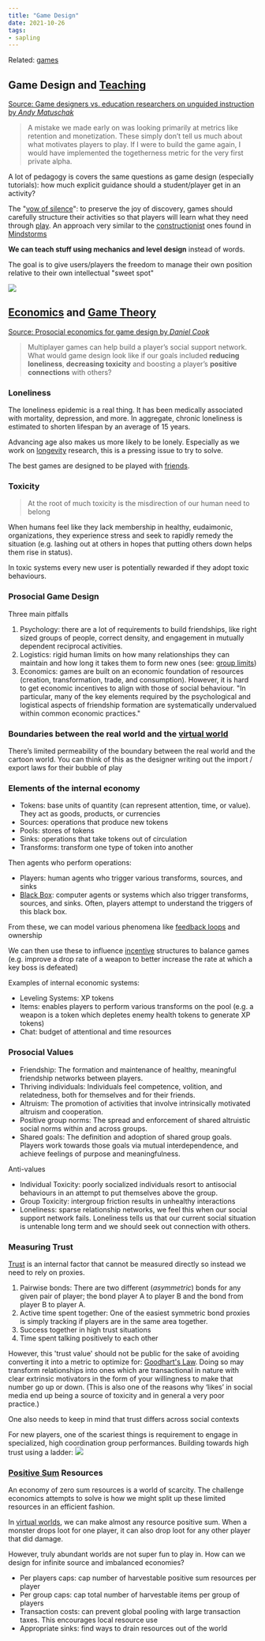 ```yaml
---
title: "Game Design"
date: 2021-10-26
tags:
- sapling
---
```


Related: [games](thoughts/games.md)

## Game Design and [Teaching](thoughts/teaching.md)
[Source: Game designers vs. education researchers on unguided instruction by *Andy Matuschak*](https://klr.tumblr.com/post/159583871898/game-designers-vs-education-researchers-on)

> A mistake we made early on was looking primarily at metrics like retention and monetization. These simply don’t tell us much about what motivates players to play. If I were to build the game again, I would have implemented the togetherness metric for the very first private alpha.

A lot of pedagogy is covers the same questions as game design (especially tutorials): how much explicit guidance should a student/player get in an activity?

The "[vow of silence](https://www.youtube.com/watch?v=xrDZ--AuiL8)": to preserve the joy of discovery, games should carefully structure their activities so that players will learn what they need through [play](thoughts/play.md). An approach very similar to the [constructionist](thoughts/constructionist.md) ones found in [Mindstorms](thoughts/Mindstorms.md)

**We can teach stuff using mechanics and level design** instead of words.

The goal is to give users/players the freedom to manage their own position relative to their own intellectual "sweet spot"

![](/thoughts/images/flow.png)

## [Economics](thoughts/economics.md) and [Game Theory](thoughts/game%20theory.md)
[Source: Prosocial economics for game design by *Daniel Cook*](https://lostgarden.home.blog/2020/01/11/prosocial-economics-for-game-design-%EF%BB%BF/)

> Multiplayer games can help build a player’s social support network. What would game design look like if our goals included **reducing loneliness**, **decreasing toxicity** and boosting a player’s **positive connections** with others?

### Loneliness
The loneliness epidemic is a real thing. It has been medically associated with mortality, depression, and more. In aggregate, chronic loneliness is estimated to shorten lifespan by an average of 15 years.

Advancing age also makes us more likely to be lonely. Especially as we work on [longevity](thoughts/longevity.md) research, this is a pressing issue to try to solve.

The best games are designed to be played with [friends](thoughts/friendship.md).

### Toxicity
> At the root of much toxicity is the misdirection of our human need to belong

When humans feel like they lack membership in healthy, eudaimonic, organizations, they experience stress and seek to rapidly remedy the situation (e.g. lashing out at others in hopes that putting others down helps them rise in status).

In toxic systems every new user is potentially rewarded if they adopt toxic behaviours.

### Prosocial Game Design
Three main pitfalls
1. Psychology: there are a lot of requirements to build friendships, like right sized groups of people, correct density, and engagement in mutually dependent reciprocal activities.
2. Logistics: rigid human limits on how many relationships they can maintain and how long it takes them to form new ones (see: [group limits](thoughts/group%20limits.md))
3. Economics: games are built on an economic foundation of resources (creation, transformation, trade, and consumption). However, it is hard to get economic incentives to align with those of social behaviour. "In particular, many of the key elements required by the psychological and logistical aspects of friendship formation are systematically undervalued within common economic practices."

### Boundaries between the real world and the [virtual world](thoughts/virtual%20worlds.md)
There’s limited permeability of the boundary between the real world and the cartoon world. You can think of this as the designer writing out the import / export laws for their bubble of play

### Elements of the internal economy
- Tokens: base units of quantity (can represent attention, time, or value). They act as goods, products, or currencies
- Sources: operations that produce new tokens
- Pools: stores of tokens
- Sinks: operations that take tokens out of circulation
- Transforms: transform one type of token into another

Then agents who perform operations:
- Players: human agents who trigger various transforms, sources, and sinks
- [Black Box](thoughts/black%20box.md): computer agents or systems which also trigger transforms, sources, and sinks. Often, players attempt to understand the triggers of this black box.

From these, we can model various phenomena like [feedback loops](thoughts/feedback%20loops.md) and ownership

We can then use these to influence [incentive](thoughts/incentives.md) structures to balance games (e.g. improve a drop rate of a weapon to better increase the rate at which a key boss is defeated)

Examples of internal economic systems:
- Leveling Systems: XP tokens
- Items: enables players to perform various transforms on the pool (e.g. a weapon is a token which depletes enemy health tokens to generate XP tokens)
- Chat: budget of attentional and time resources

### Prosocial Values
- Friendship: The formation and maintenance of healthy, meaningful friendship networks between players. 
- Thriving individuals: Individuals feel competence, volition, and relatedness, both for themselves and for their friends. 
- Altruism: The promotion of activities that involve intrinsically motivated altruism and cooperation. 
- Positive group norms: The spread and enforcement of shared altruistic social norms within and across groups.
- Shared goals: The definition and adoption of shared group goals. Players work towards those goals via mutual interdependence, and achieve feelings of purpose and meaningfulness. 

Anti-values
- Individual Toxicity: poorly socialized individuals resort to antisocial behaviours in an attempt to put themselves above the group.
- Group Toxicity: intergroup friction results in unhealthy interactions
- Loneliness: sparse relationship networks, we feel this when our social support network fails. Loneliness tells us that our current social situation is untenable long term and we should seek out connection with others.

### Measuring Trust
[Trust](thoughts/trust.md) is an internal factor that cannot be measured directly so instead we need to rely on proxies.
1. Pairwise bonds: There are two different (_asymmetric_) bonds for any given pair of player; the bond player A to player B and the bond from player B to player A.
2. Active time spent together: One of the easiest symmetric bond proxies is simply tracking if players are in the same area together. 
3. Success together in high trust situations
4. Time spent talking positively to each other

However, this 'trust value' should not be public for the sake of avoiding converting it into a metric to optimize for: [Goodhart's Law](thoughts/Goodhart's%20Law.md). Doing so may transform relationships into ones which are transactional in nature with clear extrinsic motivators in the form of your willingness to make that number go up or down. (This is also one of the reasons why ‘likes’ in social media end up being a source of toxicity and in general a very poor practice.)

One also needs to keep in mind that trust differs across social contexts

For new players, one of the scariest things is requirement to engage in specialized, high coordination group performances. Building towards high trust using a ladder:
![](/thoughts/images/trust-ladder.png)

### [Positive Sum](thoughts/positive%20sum.md) Resources
An economy of zero sum resources is a world of scarcity. The challenge economics attempts to solve is how we might split up these limited resources in an efficient fashion.

In [virtual worlds](thoughts/virtual%20worlds.md), we can make almost any resource positive sum. When a monster drops loot for one player, it can also drop loot for any other player that did damage.

However, truly abundant worlds are not super fun to play in. How can we design for infinite source and imbalanced economies?
- Per players caps: cap number of harvestable positive sum resources per player
- Per group caps: cap total number of harvestable items per group of players
- Transaction costs: can prevent global pooling with large transaction taxes. This encourages local resource use
- Appropriate sinks: find ways to drain resources out of the world

